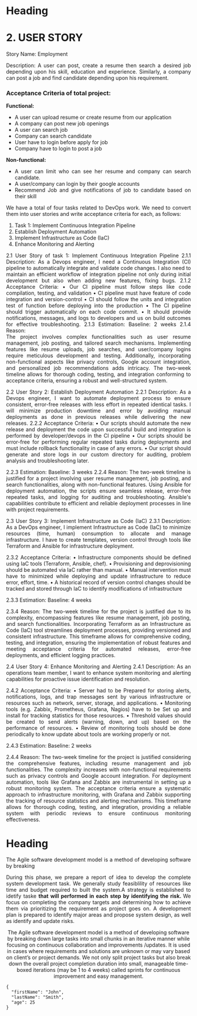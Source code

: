# Heading

# 2. USER STORY
Story Name: Employment 
<div align="justify">  
Description: A user can post, create a resume then search a desired job depending upon his skill, education and experience. Similarly, a company can post a job and find candidate depending upon his requirement.
<div>



### Acceptance Criteria of total project:
<B>Functional:</B>
-	A user can upload resume or create resume from our application
-	A company can post new job openings
-	A user can search job
-	Company can search candidate
-	User have to login before apply for job
-	Company have to login to post a job

<B> Non-functional: </B>
-	A user can limit who can see her resume and company can search candidate.
-	A user/company can login by their google accounts
-	Recommend Job and give notifications of job to candidate based on their skill

We have a total of four tasks related to DevOps work. We need to convert them into user stories and write acceptance criteria for each, as follows:
1.	Task 1: Implement Continuous Integration Pipeline
2.	Establish Deployment Automation
3.	Implement Infrastructure as Code (IaC)
4.	Enhance Monitoring and Alerting

2.1 User Story of task 1: Implement Continuous Integration Pipeline
2.1.1 Description: 
As a Devops engineer, I need a Continuous Integration (CI) pipeline to automatically integrate and validate code changes. I also need to maintain an efficient workflow of integration pipeline not only during initial development but also when adding new features, fixing bugs.
2.1.2 Acceptance Criteria:
•	Our CI pipeline must follow steps like code compilation, testing, and validation
•	CI pipeline must have feature of code integration and version-control
•	CI should follow the units and integration test of function before deploying into the production
•	The CI pipeline should trigger automatically on each code commit.
•	It should provide notifications, messages, and logs to developers and us on build outcomes for effective troubleshooting.
2.1.3 Estimation:
Baseline: 2 weeks
2.1.4 Reason:  
The project involves complex functionalities such as user resume management, job posting, and tailored search mechanisms. Implementing features like resume uploads, job searches, and user/company logins require meticulous development and testing. Additionally, incorporating non-functional aspects like privacy controls, Google account integration, and personalized job recommendations adds intricacy. The two-week timeline allows for thorough coding, testing, and integration conforming to acceptance criteria, ensuring a robust and well-structured system.

2.2 User Story 2: Establish Deployment Automation
2.2.1 Description: 
As a Devops engineer, I want to automate deployment process to ensure consistent, error-free releases with less effort in repeated identical tasks. I will minimize production downtime and error by avoiding manual deployments as done in previous releases while delivering the new releases.
2.2.2 Acceptance Criteria:
•	Our scripts should automate the new release and deployment the code upon successful build and integration is performed by developer/devops in the CI pipeline
•	Our scripts should be error-free for performing regular repeated tasks during deployments and must include rollback functionality in case of any errors.
•	Our script should generate and store logs in our custom directory for auditing, problem analysis and troubleshooting later.

2.2.3 Estimation:
Baseline: 3 weeks
2.2.4 Reason:
The two-week timeline is justified for a project involving user resume management, job posting, and search functionalities, along with non-functional features. Using Ansible for deployment automation, the scripts ensure seamless release, error-free repeated tasks, and logging for auditing and troubleshooting. Ansible's capabilities contribute to efficient and reliable deployment processes in line with project requirements.

2.3 User Story 3: Implement Infrastructure as Code (IaC)
2.3.1 Description: 
As a DevOps engineer, I implement Infrastructure as Code (IaC) to minimize resources (time, human) consumption to allocate and manage infrastructure. I have to create templates, version control through tools like Terraform and Ansible for infrastructure deployment.

2.3.2 Acceptance Criteria:
•	Infrastructure components should be defined using IaC tools (Terraform, Ansible, chef).
•	Provisioning and deprovisioning should be automated via IaC rather than manual.
•	Manual intervention must have to minimized while deploying and update infrastructure to reduce error, effort, time.
•	A historical record of version control changes should be tracked and stored through IaC to identify modifications of infrastructure

2.3.3 Estimation:
Baseline: 4 weeks

2.3.4 Reason:
The two-week timeline for the project is justified due to its complexity, encompassing features like resume management, job posting, and search functionalities. Incorporating Terraform as an Infrastructure as Code (IaC) tool streamlines deployment processes, providing versioned and consistent infrastructure. This timeframe allows for comprehensive coding, testing, and integration, ensuring the implementation of robust features and meeting acceptance criteria for automated releases, error-free deployments, and efficient logging practices.

2.4 User Story 4: Enhance Monitoring and Alerting
2.4.1 Description: 
As an operations team member, I want to enhance system monitoring and alerting capabilities for proactive issue identification and resolution.

2.4.2 Acceptance Criteria:
•	Server had to be Prepared for storing alerts, notifications, logs, and trap messages sent by various infrastructure or resources such as network, server, storage, and applications.
•	Monitoring tools (e.g. Zabbix, Prometheus, Grafana, Nagios) have to be Set up and install for tracking statistics for those resources.
•	Threshold values should be created to send alerts (warning, down, and up) based on the performance of resources.
•	Review of monitoring tools should be done periodically to know update about tools are working properly or not.

2.4.3 Estimation:
Baseline: 2 weeks

2.4.4 Reason: 
The two-week timeline for the project is justified considering the comprehensive features, including resume management and job functionalities. The complexity increases with non-functional requirements such as privacy controls and Google account integration. For deployment automation, tools like Grafana and Zabbix are instrumental in setting up a robust monitoring system. The acceptance criteria ensure a systematic approach to infrastructure monitoring, with Grafana and Zabbix supporting the tracking of resource statistics and alerting mechanisms. This timeframe allows for thorough coding, testing, and integration, providing a reliable system with periodic reviews to ensure continuous monitoring effectiveness.








































# Heading

The Agile software development model is a method of developing software by breaking 

<div style='text-align: justify;'>
During this phase, we prepare a report of idea to develop the complete system development task. We generally study feasiblility of resources like time and budget required to built the system.A strategy is established to idetify taske <b>that will performed in each step by identifying the risk. </b> We focus on completing the company targets and determining how to achieve them via prioritizing the requirement as project goes on. A development plan is prepared to identify major areas and propose system design, as well as identify and update risks.
</div>




<p align="center">

</p>
<p align="center">
The Agile software development model is a method of developing software by breaking down large tasks into small chunks in an iterative manner while focusing on continuous collaboration and improvements /updates. It is used in cases where requirements and solutions are unknown or may vary based on client’s or project demands. We not only split project tasks but also break down the overall project completion duration into small, manageable time-boxed iterations (may be 1 to 4 weeks) called sprints for continuous improvement and easy management.
</p>


```
{
  "firstName": "John",
  "lastName": "Smith",
  "age": 25
}
```


